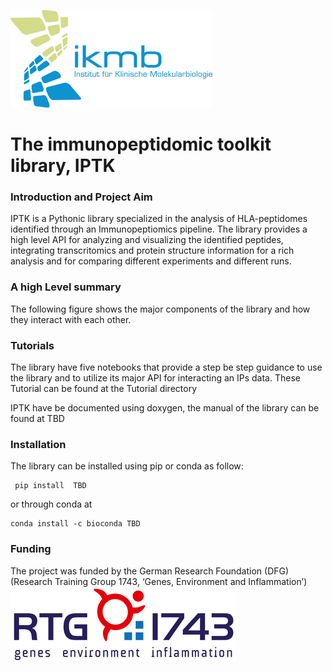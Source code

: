 ![IKMB_LOGO](/Media/IKMB_LOGO.png)
# The immunopeptidomic toolkit library, IPTK # 

### Introduction and Project Aim ###
<p>IPTK is a Pythonic library specialized in the analysis of HLA-peptidomes identified through an Immunopeptiomics pipeline. 
The library provides a high level API for analyzing and visualizing the identified peptides, integrating transcritomics and protein structure information 
for a rich analysis and for comparing different experiments and different runs.</p> 


### A high Level summary ### 
The following figure shows the major components of the library and how they interact with each other.  

### Tutorials ### 
<p>The library have five notebooks that provide a step be step guidance to use the library and to utilize its major API for interacting an IPs data.
These Tutorial can be found at the Tutorial directory</p>

<p> IPTK have be documented using doxygen, the manual of the library can be found at TBD </p> 


### Installation ###
<p>The library can be installed using pip or conda as follow: </p> 

```
 pip install  TBD
 ```

 or through conda at 
 ```
 conda install -c bioconda TBD
 ```

### Funding ###
The project was funded by the German Research Foundation (DFG) (Research Training Group 1743, ‘Genes, Environment and Inflammation’) 
![IKMB_LOGO](/Media/RTG1743.png)






